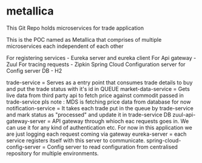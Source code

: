 # metallica
This Git Repo holds microservices for trade application

This is the POC named as Metallica that comprises of multiple 
microservices each independent of each other

For registering services - Eureka server and eureka client
For Api gateway - Zuul
For tracing requests - Zipkin
Spring Cloud Configuration server for Config server
DB - H2

trade-service = Serves as a entry point that consumes trade details to buy and put the trade status with it's id in QUEUE
market-data-service = Gets live data from third party api to fetch price against commodit passed in trade-service
        pls note : MDS is fetching price data from database for now
notification-service = It takes each trade put in the queue by trade-service and mark status as "processed" and update 
        it in trade-service DB
zuul-api-gateway-server = API gateway through whioch eac requests goes in. We can use it for any kind of authentication etc.
          For now in this application we are just logging each request coming via gateway
eureka-server =  each service registers itself with this server to communicate.
spring-cloud-config-server = Config server to read configuration from centralised repository for multiple environments.


